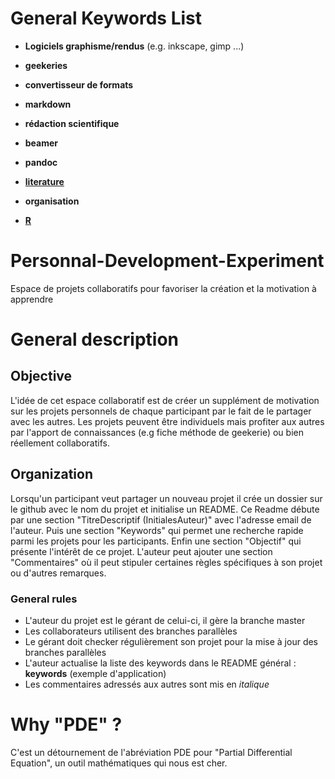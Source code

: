 # General Keywords List

+ **Logiciels graphisme/rendus** (e.g. inkscape, gimp ...)

+ **geekeries**

+ **convertisseur de formats**

+ **markdown**

+ **rédaction scientifique**

+ **beamer**

+ **pandoc**

+ **[literature](https://github.com/leoledru/Personnal-Development-Experiment/tree/master/Literature%20and%20discussions)**

+ **organisation**

+ **[R](https://github.com/leoledru/Personnal-Development-Experiment/tree/master/R)** 

# Personnal-Development-Experiment
Espace de projets collaboratifs pour favoriser la création et la motivation à apprendre

# General description 

## Objective
L'idée de cet espace collaboratif est de créer un supplément de motivation sur les projets personnels de chaque participant par le fait de le partager avec les autres. Les projets peuvent être individuels mais profiter aux autres par l'apport de connaissances (e.g fiche méthode de geekerie) ou bien réellement collaboratifs. 

## Organization
Lorsqu'un participant veut partager un nouveau projet il crée un dossier sur le github avec le nom du projet et initialise un README. Ce Readme débute par une section "TitreDescriptif (InitialesAuteur)" avec l'adresse email de l'auteur. Puis une section "Keywords" qui permet une recherche rapide parmi les projets pour les participants. Enfin une section "Objectif" qui présente l'intérêt de ce projet. L'auteur peut ajouter une section "Commentaires" où il peut stipuler certaines règles spécifiques à son projet ou d'autres remarques.

### General rules
+ L'auteur du projet est le gérant de celui-ci, il gère la branche master
+ Les collaborateurs utilisent des branches parallèles
+ Le gérant doit checker régulièrement son projet pour la mise à jour des branches parallèles
+ L'auteur actualise la liste des keywords dans le README général : **keywords** (exemple d'application)
+ Les commentaires adressés aux autres sont mis en *italique*
 
 # Why "PDE" ?
 C'est un détournement de l'abréviation PDE pour "Partial Differential Equation", un outil mathématiques qui nous est cher.
